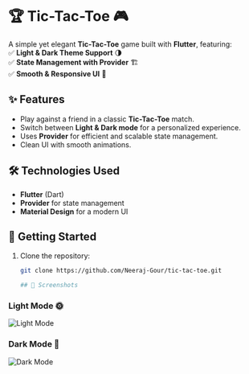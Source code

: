 # 🏆 Tic-Tac-Toe 🎮  

A simple yet elegant **Tic-Tac-Toe** game built with **Flutter**, featuring:  
✅ **Light & Dark Theme Support** 🌗  
✅ **State Management with Provider** 🏗️  
✅ **Smooth & Responsive UI** 📱  

## ✨ Features  
- Play against a friend in a classic **Tic-Tac-Toe** match.  
- Switch between **Light & Dark mode** for a personalized experience.  
- Uses **Provider** for efficient and scalable state management.  
- Clean UI with smooth animations.  

## 🛠️ Technologies Used  
- **Flutter** (Dart)  
- **Provider** for state management  
- **Material Design** for a modern UI  

## 🚀 Getting Started  
1. Clone the repository:  
   ```bash
   git clone https://github.com/Neeraj-Gour/tic-tac-toe.git

   ## 📸 Screenshots

### Light Mode 🌞
![Light Mode](https://drive.google.com/file/d/1wcQ-0StfMnPgsmVO4yq0afzRJxtIlwDb/view?usp=drivesdk )

### Dark Mode 🌙
![Dark Mode](https://drive.google.com/file/d/1wk17mGfS8neuP7wxHjeQZutMYHmdf0Lu/view?usp=drivesdk )

